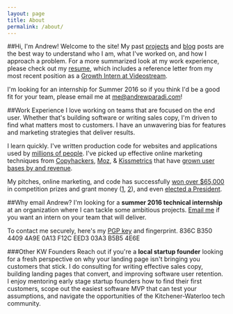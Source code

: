 ```yaml
---
layout: page
title: About
permalink: /about/
---
```


##Hi, I'm Andrew!
Welcome to the site! My past [projects](/) and [blog](/blog/) posts are the best way to understand who I am, what I've worked on, and how I approach a problem. For a more summarized look at my work experience, please check out my [resume](/assets/files/AndrewParadiResume.pdf), which includes a reference letter from my most recent position as a [Growth Intern at Videostream](/project/videostream/). 

I'm looking for an internship for Summer 2016 so if you think I'd be a good fit for your team, please email me at [me@andrewparadi.com](mailto:me@andrewparadi.com)!

##Work Experience
I love working on teams that are focused on the end user. Whether that's building software or writing sales copy, I'm driven to find what matters most to customers. I have an unwavering bias for features and marketing strategies that deliver results. 

I learn quickly. I've written production code for websites and applications used by [millions of people](/project/videostream/). I've picked up effective online marketing techniques from [Copyhackers](https://copyhackers.com/), [Moz](https://moz.com/blog), &amp; [Kissmetrics](https://blog.kissmetrics.com/) that have [grown user bases by and revenue](/project/videostream/).

My pitches, online marketing, and code has successfully [won over $65,000](/project/teknically-webplio/) in competition prizes and grant money ([1](http://andrewparadi.com/blog/the-389-day-laurier-bba/), [2](http://andrewparadi.com/blog/the-dream-fades/)), and even [elected a President](project/sam-campaign).


##Why email Andrew?
I'm looking for a **summer 2016 technical internship** at an organization where I can tackle some ambitious projects. [Email me](mailto:me@andrewparadi.com) if you want an intern on your team that will deliver.

To contact me securely, here's my [PGP key](/assets/files/AndrewParadiPGP.asc) and fingerprint.
836C B350 4409 4A9E 0A13 F12C EED3 03A3 B5B5 4E6E

###Other KW Founders
Reach out if you're a **local startup founder** looking for a fresh perspective on why your landing page isn't bringing you customers that stick. I do consulting for writing effective sales copy, building landing pages that convert, and improving software user retention. I enjoy mentoring early stage startup founders how to find their first customers, scope out the easiest software MVP that can test your assumptions, and navigate the opportunities of the Kitchener-Waterloo tech community.
